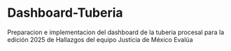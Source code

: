 # Dashboard-Tuberia
Preparacion e implementacion del dashboard de la tuberia procesal para la edición 2025 de Hallazgos del equipo Justicia de México Evalúa
